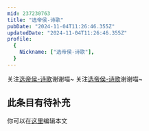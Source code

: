 ```yaml
---
mid: 237230763
title: "选帝侯-诗歌"
pubDate: "2024-11-04T11:26:46.355Z"
updatedDate: "2024-11-04T11:26:46.355Z"
profile:
  {
    Nickname: ["选帝侯-诗歌"],
  }
---
```


关注[选帝侯-诗歌](https://space.bilibili.com/237230763)谢谢喵~ 关注[选帝侯-诗歌](https://space.bilibili.com/237230763)谢谢喵~

## 此条目有待补充
你可以在[这里](https://github.com/Yuhanawa/VTuber.ICU/edit/master/src/content/v/选帝侯-诗歌/index.md)编辑本文
